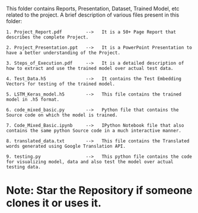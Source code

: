 This folder contains Reports, Presentation, Dataset, Trained Model, etc related to the project. A brief description of various files present in this folder:

    1. Project_Report.pdf         -->   It is a 50+ Page Report that describes the complete Project.

    2. Project_Presentation.ppt   -->   It is a PowerPoint Presentation to have a better understanding of the Project.

    3. Steps_of_Execution.pdf     -->   It is a detailed description of how to extract and use the trained model over actual test data.

    4. Test_Data.h5               -->   It contains the Test Embedding Vectors for testing of the trained model.

    5. LSTM_Keras_model.h5        -->   This file contains the trained model in .h5 format.

    6. code_mixed_basic.py        -->   Python file that contains the Source code on which the model is trained.

    7. Code_Mixed_Basic.ipynb     -->   IPython Notebook file that also contains the same python Source code in a much interactive manner.

    8. translated_data.txt        -->   This file contains the Translated words generated using Google Translation API.

    9. testing.py                 -->   This python file contains the code for visualizing model, data and also test the model over actual testing data.




# Note: Star the Repository if someone clones it or uses it.
